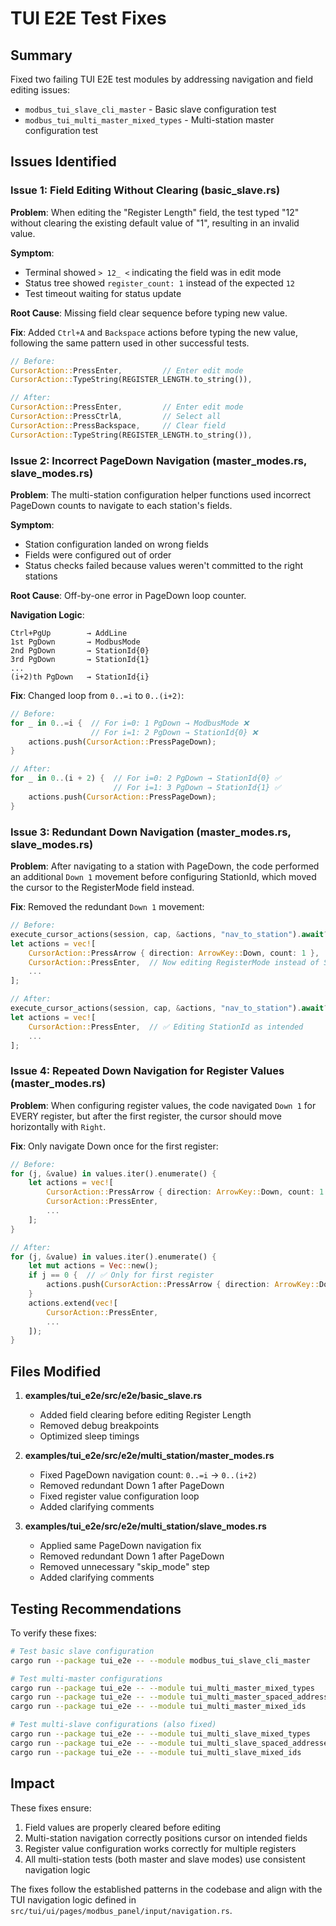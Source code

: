 # TUI E2E Test Fixes

## Summary

Fixed two failing TUI E2E test modules by addressing navigation and field editing issues:
- `modbus_tui_slave_cli_master` - Basic slave configuration test
- `modbus_tui_multi_master_mixed_types` - Multi-station master configuration test

## Issues Identified

### Issue 1: Field Editing Without Clearing (basic_slave.rs)

**Problem**: When editing the "Register Length" field, the test typed "12" without clearing the existing default value of "1", resulting in an invalid value.

**Symptom**: 
- Terminal showed `> 12_ <` indicating the field was in edit mode
- Status tree showed `register_count: 1` instead of the expected `12`
- Test timeout waiting for status update

**Root Cause**: Missing field clear sequence before typing new value.

**Fix**: Added `Ctrl+A` and `Backspace` actions before typing the new value, following the same pattern used in other successful tests.

```rust
// Before:
CursorAction::PressEnter,         // Enter edit mode
CursorAction::TypeString(REGISTER_LENGTH.to_string()),

// After:
CursorAction::PressEnter,         // Enter edit mode
CursorAction::PressCtrlA,         // Select all
CursorAction::PressBackspace,     // Clear field
CursorAction::TypeString(REGISTER_LENGTH.to_string()),
```

### Issue 2: Incorrect PageDown Navigation (master_modes.rs, slave_modes.rs)

**Problem**: The multi-station configuration helper functions used incorrect PageDown counts to navigate to each station's fields.

**Symptom**:
- Station configuration landed on wrong fields
- Fields were configured out of order
- Status checks failed because values weren't committed to the right stations

**Root Cause**: Off-by-one error in PageDown loop counter.

**Navigation Logic**:
```
Ctrl+PgUp        → AddLine
1st PgDown       → ModbusMode
2nd PgDown       → StationId{0}
3rd PgDown       → StationId{1}
...
(i+2)th PgDown   → StationId{i}
```

**Fix**: Changed loop from `0..=i` to `0..(i+2)`:

```rust
// Before:
for _ in 0..=i {  // For i=0: 1 PgDown → ModbusMode ❌
                  // For i=1: 2 PgDown → StationId{0} ❌
    actions.push(CursorAction::PressPageDown);
}

// After:
for _ in 0..(i + 2) {  // For i=0: 2 PgDown → StationId{0} ✅
                       // For i=1: 3 PgDown → StationId{1} ✅
    actions.push(CursorAction::PressPageDown);
}
```

### Issue 3: Redundant Down Navigation (master_modes.rs, slave_modes.rs)

**Problem**: After navigating to a station with PageDown, the code performed an additional `Down 1` movement before configuring StationId, which moved the cursor to the RegisterMode field instead.

**Fix**: Removed the redundant `Down 1` movement:

```rust
// Before:
execute_cursor_actions(session, cap, &actions, "nav_to_station").await?;
let actions = vec![
    CursorAction::PressArrow { direction: ArrowKey::Down, count: 1 },  // ❌ Redundant
    CursorAction::PressEnter,  // Now editing RegisterMode instead of StationId
    ...
];

// After:
execute_cursor_actions(session, cap, &actions, "nav_to_station").await?;
let actions = vec![
    CursorAction::PressEnter,  // ✅ Editing StationId as intended
    ...
];
```

### Issue 4: Repeated Down Navigation for Register Values (master_modes.rs)

**Problem**: When configuring register values, the code navigated `Down 1` for EVERY register, but after the first register, the cursor should move horizontally with `Right`.

**Fix**: Only navigate Down once for the first register:

```rust
// Before:
for (j, &value) in values.iter().enumerate() {
    let actions = vec![
        CursorAction::PressArrow { direction: ArrowKey::Down, count: 1 },  // ❌ Every time
        CursorAction::PressEnter,
        ...
    ];
}

// After:
for (j, &value) in values.iter().enumerate() {
    let mut actions = Vec::new();
    if j == 0 {  // ✅ Only for first register
        actions.push(CursorAction::PressArrow { direction: ArrowKey::Down, count: 1 });
    }
    actions.extend(vec![
        CursorAction::PressEnter,
        ...
    ]);
}
```

## Files Modified

1. **examples/tui_e2e/src/e2e/basic_slave.rs**
   - Added field clearing before editing Register Length
   - Removed debug breakpoints
   - Optimized sleep timings

2. **examples/tui_e2e/src/e2e/multi_station/master_modes.rs**
   - Fixed PageDown navigation count: `0..=i` → `0..(i+2)`
   - Removed redundant Down 1 after PageDown
   - Fixed register value configuration loop
   - Added clarifying comments

3. **examples/tui_e2e/src/e2e/multi_station/slave_modes.rs**
   - Applied same PageDown navigation fix
   - Removed redundant Down 1 after PageDown
   - Removed unnecessary "skip_mode" step
   - Added clarifying comments

## Testing Recommendations

To verify these fixes:

```bash
# Test basic slave configuration
cargo run --package tui_e2e -- --module modbus_tui_slave_cli_master

# Test multi-master configurations
cargo run --package tui_e2e -- --module tui_multi_master_mixed_types
cargo run --package tui_e2e -- --module tui_multi_master_spaced_addresses
cargo run --package tui_e2e -- --module tui_multi_master_mixed_ids

# Test multi-slave configurations (also fixed)
cargo run --package tui_e2e -- --module tui_multi_slave_mixed_types
cargo run --package tui_e2e -- --module tui_multi_slave_spaced_addresses
cargo run --package tui_e2e -- --module tui_multi_slave_mixed_ids
```

## Impact

These fixes ensure:
1. Field values are properly cleared before editing
2. Multi-station navigation correctly positions cursor on intended fields
3. Register value configuration works correctly for multiple registers
4. All multi-station tests (both master and slave modes) use consistent navigation logic

The fixes follow the established patterns in the codebase and align with the TUI navigation logic defined in `src/tui/ui/pages/modbus_panel/input/navigation.rs`.
